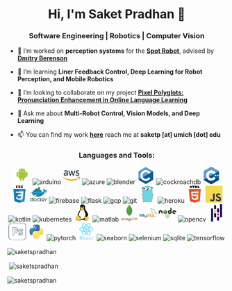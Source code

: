 <h1 align="center">Hi, I'm Saket Pradhan 👋</h1>
<h3 align="center">Software Engineering | Robotics | Computer Vision</h3>


- 🔭 I’m worked on **perception systems** for the **[Spot Robot](https://bostondynamics.com/products/spot/)**, advised by **[Dmitry Berenson](https://berenson.robotics.umich.edu/)**

- 🌱 I’m learning **Liner Feedback Control, Deep Learning for Robot Perception, and Mobile Robotics**

- 👯 I’m looking to collaborate on my project **[Pixel Polyglots: Pronunciation Enhancement in Online Language Learning](https://github.com/Saketspradhan/EECS-504-F23)**

<!-- - 🤝 I’m looking for help with [Autonomous Vehicle Steering](https://github.com/Saketspradhan/Autonomous-Vehicle-Steering-using-YOLO-4) -->

- 💬 Ask me about **Multi-Robot Control, Vision Models, and Deep Learning**

- 📫 You can find my work **[here](https://saketspradhan.github.io/)** reach me at **saketp [at] umich [dot] edu**

<be>

<h3 align="center">Languages and Tools:</h3>
<p align="center"> <a> <img src="https://raw.githubusercontent.com/devicons/devicon/master/icons/android/android-original-wordmark.svg" alt="android" width="40" height="40"/> </a> <a> <img src="https://cdn.worldvectorlogo.com/logos/arduino-1.svg" alt="arduino" width="40" height="40"/> </a> <a> <img src="https://raw.githubusercontent.com/devicons/devicon/master/icons/amazonwebservices/amazonwebservices-original-wordmark.svg" alt="aws" width="40" height="40"/> </a> <a> <img src="https://www.vectorlogo.zone/logos/microsoft_azure/microsoft_azure-icon.svg" alt="azure" width="40" height="40"/> </a> <a> <img src="https://download.blender.org/branding/community/blender_community_badge_white.svg" alt="blender" width="40" height="40"/> </a> <a> <img src="https://raw.githubusercontent.com/devicons/devicon/master/icons/c/c-original.svg" alt="c" width="40" height="40"/> </a> <a> <img src="https://cdn.worldvectorlogo.com/logos/cockroachdb.svg" alt="cockroachdb" width="40" height="40"/> </a> <a> <img src="https://raw.githubusercontent.com/devicons/devicon/master/icons/cplusplus/cplusplus-original.svg" alt="cplusplus" width="40" height="40"/> </a> <img src="https://raw.githubusercontent.com/devicons/devicon/master/icons/css3/css3-original-wordmark.svg" alt="css3" width="40" height="40"/> </a> <a> <img src="https://raw.githubusercontent.com/devicons/devicon/master/icons/docker/docker-original-wordmark.svg" alt="docker" width="40" height="40"/> </a> <a> <img src="https://www.vectorlogo.zone/logos/firebase/firebase-icon.svg" alt="firebase" width="40" height="40"/> </a> <a> <img src="https://www.vectorlogo.zone/logos/pocoo_flask/pocoo_flask-icon.svg" alt="flask" width="40" height="40"/> </a> <a> <img src="https://www.vectorlogo.zone/logos/google_cloud/google_cloud-icon.svg" alt="gcp" width="40" height="40"/> </a> <a> <img src="https://www.vectorlogo.zone/logos/git-scm/git-scm-icon.svg" alt="git" width="40" height="40"/> </a> <a> <img src="https://raw.githubusercontent.com/devicons/devicon/master/icons/go/go-original.svg" alt="go" width="40" height="40"/> </a> <a> <img src="https://www.vectorlogo.zone/logos/heroku/heroku-icon.svg" alt="heroku" width="40" height="40"/> </a> <a> <img src="https://raw.githubusercontent.com/devicons/devicon/master/icons/html5/html5-original-wordmark.svg" alt="html5" width="40" height="40"/> </a> <a> <img src="https://raw.githubusercontent.com/devicons/devicon/master/icons/javascript/javascript-original.svg" alt="javascript" width="40" height="40"/> </a> <a> <img src="https://www.vectorlogo.zone/logos/kotlinlang/kotlinlang-icon.svg" alt="kotlin" width="40" height="40"/> </a> <a> <img src="https://www.vectorlogo.zone/logos/kubernetes/kubernetes-icon.svg" alt="kubernetes" width="40" height="40"/> </a> <a> <img src="https://raw.githubusercontent.com/devicons/devicon/master/icons/linux/linux-original.svg" alt="linux" width="40" height="40"/> </a> <a> <img src="https://upload.wikimedia.org/wikipedia/commons/2/21/Matlab_Logo.png" alt="matlab" width="40" height="40"/> </a> <a> <img src="https://raw.githubusercontent.com/devicons/devicon/master/icons/mongodb/mongodb-original-wordmark.svg" alt="mongodb" width="40" height="40"/> </a> <a> <img src="https://raw.githubusercontent.com/devicons/devicon/master/icons/mysql/mysql-original-wordmark.svg" alt="mysql" width="40" height="40"/> </a> <a> <img src="https://raw.githubusercontent.com/devicons/devicon/master/icons/nodejs/nodejs-original-wordmark.svg" alt="nodejs" width="40" height="40"/> </a> <a> <img src="https://www.vectorlogo.zone/logos/opencv/opencv-icon.svg" alt="opencv" width="40" height="40"/> </a> <a> <img src="https://raw.githubusercontent.com/devicons/devicon/2ae2a900d2f041da66e950e4d48052658d850630/icons/pandas/pandas-original.svg" alt="pandas" width="40" height="40"/> </a> <a> <img src="https://raw.githubusercontent.com/devicons/devicon/master/icons/photoshop/photoshop-line.svg" alt="photoshop" width="40" height="40"/> </a> <a> <img src="https://raw.githubusercontent.com/devicons/devicon/master/icons/python/python-original.svg" alt="python" width="40" height="40"/> </a> <a> <img src="https://www.vectorlogo.zone/logos/pytorch/pytorch-icon.svg" alt="pytorch" width="40" height="40"/> </a> <a> <img src="https://raw.githubusercontent.com/devicons/devicon/master/icons/react/react-original-wordmark.svg" alt="react" width="40" height="40"/> </a> <a> <img src="https://seaborn.pydata.org/_images/logo-mark-lightbg.svg" alt="seaborn" width="40" height="40"/> </a> <a> <img src="https://raw.githubusercontent.com/detain/svg-logos/780f25886640cef088af994181646db2f6b1a3f8/svg/selenium-logo.svg" alt="selenium" width="40" height="40"/> </a> <a> <img src="https://www.vectorlogo.zone/logos/sqlite/sqlite-icon.svg" alt="sqlite" width="40" height="40"/> </a> <a> <img src="https://www.vectorlogo.zone/logos/tensorflow/tensorflow-icon.svg" alt="tensorflow" width="40" height="40"/> </a> </p>

<p><img align="center" src="https://github-readme-stats.vercel.app/api/top-langs?username=saketspradhan&show_icons=true&locale=en&layout=compact" alt="saketspradhan" /></p>

<p>&nbsp;<img align="center" src="https://github-readme-stats.vercel.app/api?username=saketspradhan&show_icons=true&locale=en" alt="saketspradhan" /></p>

<p><img align="center" src="https://github-readme-streak-stats.herokuapp.com/?user=saketspradhan&" alt="saketspradhan" /></p>
